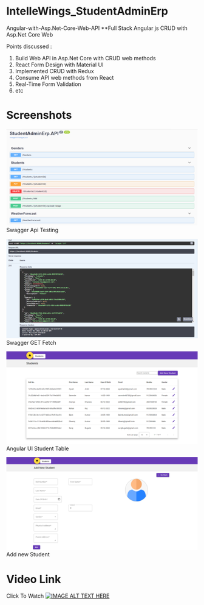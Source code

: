 # IntelleWings_StudentAdminErp

Angular-with-Asp.Net-Core-Web-API
**Full Stack Angular js CRUD with Asp.Net Core Web

Points discussed :
 
  1. Build Web API in Asp.Net Core with CRUD web methods
  2. React Form Design with Material UI
  3. Implemented CRUD with Redux
  4. Consume API web methods from React
  5. Real-Time Form Validation
  6. etc

# Screenshots
![Screenshot](1.png)
Swagger Api Testing

![Screenshot](2.png)
Swagger GET Fetch

![Screenshot](3.png)
Angular UI Student Table

![Screenshot](4.png)
Add new Student

# Video Link

Click To Watch
[![IMAGE ALT TEXT HERE](https://img.youtube.com/vi/ndUI6IDt5M4/0.jpg)](https://www.youtube.com/watch?v=ndUI6IDt5M4)






